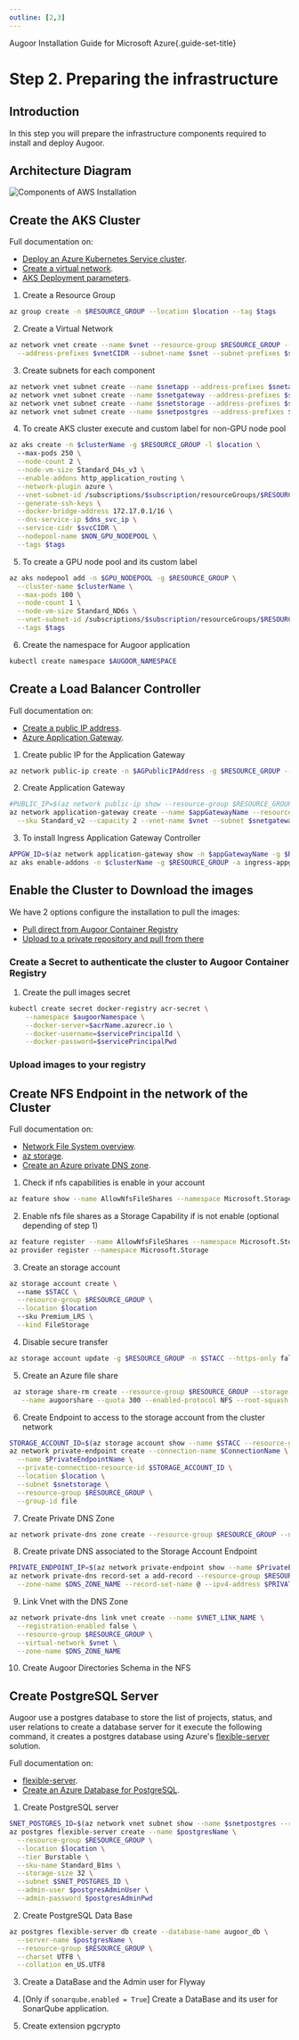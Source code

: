 ```yaml
---
outline: [2,3]
---
```

Augoor Installation Guide for Microsoft Azure{.guide-set-title}

# Step 2. Preparing the infrastructure
## Introduction
In this step you will prepare the infrastructure components required to install and deploy Augoor.

## Architecture Diagram
![Components of AWS Installation](../../../../../../images/Azure.drawio.png)

## Create the AKS Cluster
Full documentation on:
  * [Deploy an Azure Kubernetes Service cluster](https://learn.microsoft.com/en-us/azure/aks/learn/quick-kubernetes-deploy-cli).
  * [Create a virtual network](https://learn.microsoft.com/en-us/azure/virtual-network/quick-create-cli).
  * [AKS Deployment parameters](https://learn.microsoft.com/en-us/azure/aks/configure-azure-cni#deployment-parameters).

1. Create a Resource Group
```bash
az group create -n $RESOURCE_GROUP --location $location --tag $tags
```

2. Create a Virtual Network
```bash
az network vnet create --name $vnet --resource-group $RESOURCE_GROUP --location $location \
  --address-prefixes $vnetCIDR --subnet-name $snet --subnet-prefixes $snetCIDR --tag $tags
```

3. Create subnets for each component
```bash
az network vnet subnet create --name $snetapp --address-prefixes $snetappCIDR --vnet-name $vnet --resource-group $RESOURCE_GROUP
az network vnet subnet create --name $snetgateway --address-prefixes $snetgatewayCIDR --vnet-name $vnet --resource-group $RESOURCE_GROUP
az network vnet subnet create --name $snetstorage --address-prefixes $snetstorageCIDR --vnet-name $vnet --resource-group $RESOURCE_GROUP
az network vnet subnet create --name $snetpostgres --address-prefixes $snetpostgresCIDR --vnet-name $vnet --resource-group $RESOURCE_GROUP
```
 
4. To create AKS cluster execute and custom label for non-GPU node pool
```bash
az aks create -n $clusterName -g $RESOURCE_GROUP -l $location \                                  
  --max-pods 250 \
  --node-count 2 \
  --node-vm-size Standard_D4s_v3 \
  --enable-addons http_application_routing \
  --network-plugin azure \
  --vnet-subnet-id /subscriptions/$subscription/resourceGroups/$RESOURCE_GROUP/providers/Microsoft.Network/virtualNetworks/$vnet/subnets/$snet \
  --generate-ssh-keys \
  --docker-bridge-address 172.17.0.1/16 \
  --dns-service-ip $dns_svc_ip \
  --service-cidr $svcCIDR \
  --nodepool-name $NON_GPU_NODEPOOL \
  --tags $tags
 ```

5. To create a GPU node pool and its custom label
```bash
az aks nodepool add -n $GPU_NODEPOOL -g $RESOURCE_GROUP \
  --cluster-name $clusterName \
  --max-pods 100 \
  --node-count 1 \
  --node-vm-size Standard_ND6s \
  --vnet-subnet-id /subscriptions/$subscription/resourceGroups/$RESOURCE_GROUP/providers/Microsoft.Network/virtualNetworks/$vnet/subnets/$snet \
  --tags $tags  
```

6. Create the namespace for Augoor application
```bash
kubectl create namespace $AUGOOR_NAMESPACE
```

## Create a Load Balancer Controller
Full documentation on:
  * [Create a public IP address](https://learn.microsoft.com/en-us/azure/virtual-network/ip-services/create-public-ip-cli).
  * [Azure Application Gateway](https://learn.microsoft.com/en-us/azure/application-gateway/quick-create-cli).

1. Create public IP for the Application Gateway
```bash
az network public-ip create -n $AGPublicIPAddress -g $RESOURCE_GROUP --allocation-method Static --sku Standard
```

2. Create Application Gateway
```bash
#PUBLIC_IP=$(az network public-ip show --resource-group $RESOURCE_GROUP --name $publicipname --query ipAddress --output tsv)
az network application-gateway create --name $appGatewayName --resource-group $RESOURCE_GROUP --location $location \
  --sku Standard_v2 --capacity 2 --vnet-name $vnet --subnet $snetgateway --public-ip-address $AGPublicIPAddress --priority 100
```

3. To install Ingress Application Gateway Controller
```bash
APPGW_ID=$(az network application-gateway show -n $appGatewayName -g $RESOURCE_GROUP -o tsv --query "id") 
az aks enable-addons -n $clusterName -g $RESOURCE_GROUP -a ingress-appgw --appgw-id $APPGW_ID
```

## Enable the Cluster to Download the images
We have 2 options configure the installation to pull the images:

* [Pull direct from Augoor Container Registry](#create-a-secret-to-authenticate-the-cluster-to-augoor-container-registry) 
* [Upload to a private repository and pull from there](#upload-images-to-your-registry) 

### Create a Secret to authenticate the cluster to Augoor Container Registry
1. Create the pull images secret 
```bash
kubectl create secret docker-registry acr-secret \
    --namespace $augoorNamespace \
    --docker-server=$acrName.azurecr.io \
    --docker-username=$servicePrincipalId \
    --docker-password=$servicePrincipalPwd
```

### Upload images to your registry
<!--@include: ../parts/mirroring_docker_images.md-->


## Create NFS Endpoint in the network of the Cluster
Full documentation on:
  * [Network File System overview](https://learn.microsoft.com/en-us/windows-server/storage/nfs/nfs-overview).
  * [az storage](https://learn.microsoft.com/en-us/cli/azure/storage?view=azure-cli-latest).
  * [Create an Azure private DNS zone](https://learn.microsoft.com/en-us/azure/dns/private-dns-getstarted-cli).

1. Check if nfs capabilities is enable in your account
```bash
az feature show --name AllowNfsFileShares --namespace Microsoft.Storage --query properties.state
```

2. Enable nfs file shares as a Storage Capability if is not enable (optional depending of step 1)

```bash
az feature register --name AllowNfsFileShares --namespace Microsoft.Storage
az provider register --namespace Microsoft.Storage
```

3. Create an storage account 

```bash 
az storage account create \  
  --name $STACC \
  --resource-group $RESOURCE_GROUP \
  --location $location
  --sku Premium_LRS \
  --kind FileStorage
```

4. Disable secure transfer
```bash
az storage account update -g $RESOURCE_GROUP -n $STACC --https-only false
```

5. Create an Azure file share
```bash
 az storage share-rm create --resource-group $RESOURCE_GROUP --storage-account $STACC \
   --name augoorshare --quota 300 --enabled-protocol NFS --root-squash RootSquash
```

6. Create Endpoint to access to the storage account from the cluster network
```bash 
STORAGE_ACCOUNT_ID=$(az storage account show --name $STACC --resource-group $RESOURCE_GROUP --query "id" --output tsv)
az network private-endpoint create --connection-name $ConnectionName \
  --name $PrivateEndpointName \
  --private-connection-resource-id $STORAGE_ACCOUNT_ID \
  --location $location \
  --subnet $snetstorage \
  --resource-group $RESOURCE_GROUP \
  --group-id file
```

7. Create Private DNS Zone
```bash
az network private-dns zone create --resource-group $RESOURCE_GROUP --name $DNS_ZONE_NAME
```

8. Create private DNS associated to the Storage Account Endpoint
```bash 
PRIVATE_ENDPOINT_IP=$(az network private-endpoint show --name $PrivateEndpointName --resource-group $RESOURCE_GROUP --query "customDnsConfigs[0].ipAddresses[0]" --output tsv)
az network private-dns record-set a add-record --resource-group $RESOURCE_GROUP \
  --zone-name $DNS_ZONE_NAME --record-set-name @ --ipv4-address $PRIVATE_ENDPOINT_IP
```

9. Link Vnet with the DNS Zone
```bash
az network private-dns link vnet create --name $VNET_LINK_NAME \
  --registration-enabled false \
  --resource-group $RESOURCE_GROUP \
  --virtual-network $vnet \
  --zone-name $DNS_ZONE_NAME
```

10. Create Augoor Directories Schema in the NFS
<!--@include: ../parts/directory_schema.md-->

## Create PostgreSQL Server
Augoor use a postgres database to store the list of projects, status, and user relations to create a database server for
it execute the following command, it creates a postgres database using Azure's [flexible-server](https://learn.microsoft.com/en-us/azure/postgresql/flexible-server/overview) solution.

Full documentation on:
  * [flexible-server](https://learn.microsoft.com/en-us/azure/postgresql/flexible-server/overview).
  * [Create an Azure Database for PostgreSQL](https://learn.microsoft.com/en-us/azure/postgresql/flexible-server/quickstart-create-server-cli).

1. Create PostgreSQL server
```bash
SNET_POSTGRES_ID=$(az network vnet subnet show --name $snetpostgres --resource-group $RESOURCE_GROUP --vnet-name $vnet --query "id" --output tsv)
az postgres flexible-server create --name $postgresName \
  --resource-group $RESOURCE_GROUP \
  --location $location \
  --tier Burstable \
  --sku-name Standard_B1ms \
  --storage-size 32 \
  --subnet $SNET_POSTGRES_ID \
  --admin-user $postgresAdminUser \
  --admin-password $postgresAdminPwd
```

2. Create PostgreSQL Data Base
```bash
az postgres flexible-server db create --database-name augoor_db \
  --server-name $postgresName \
  --resource-group $RESOURCE_GROUP \
  --charset UTF8 \
  --collation en_US.UTF8 
```

3. Create a DataBase and the Admin user for Flyway
<!--@include: ../parts/create_db_user.md-->

4. [Only if `sonarqube.enabled = True`] Create a DataBase and its user for SonarQube application.
<!--@include: ../parts/create_db_user_sonar.md-->

5. Create extension pgcrypto
<!--@include: ../parts/create_extensions.md-->

<!--@include: ../parts/create_cloak_key.md-->